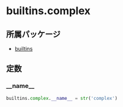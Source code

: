 # builtins.complex

## 所属パッケージ
- [builtins](../../module/builtins)

## 定数

### \_\_name\_\_
```python
builtins.complex.__name__ = str('complex')
```
